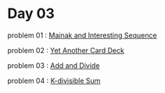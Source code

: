 # Day 03

problem 01 : [ Mainak and Interesting Sequence ](https://codeforces.com/problemset/problem/1726/B)

problem 02 : [ Yet Another Card Deck ](https://codeforces.com/problemset/problem/1511/C)

problem 03 : [ Add and Divide ](https://codeforces.com/problemset/problem/1485/A)

problem 04 : [ K-divisible Sum ](https://codeforces.com/problemset/problem/1476/A)
